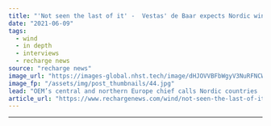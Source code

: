 ```yaml
---
title: "'Not seen the last of it' -  Vestas' de Baar expects Nordic wind power boom to continue"
date: "2021-06-09"
tags: 
  - wind
  - in depth
  - interviews
  - recharge news
source: "recharge news"
image_url: "https://images-global.nhst.tech/image/dHJOVVBFbWgyV3NuRFNCWDBQT0ZRbGZGcjlPaVJOK09SeERFMDRTQ3N0TT0=/nhst/binary/a52dd2e1b162ec9f47f0a0b55308efee"
image_fp: "/assets/img/post_thumbnails/44.jpg"
lead: "OEM’s central and northern Europe chief calls Nordic countries 'our extended home market' where technological innovations are deployed first"
article_url: "https://www.rechargenews.com/wind/not-seen-the-last-of-it-vestas-de-baar-expects-nordic-wind-power-boom-to-continue/2-1-1022576"
---
```


---
